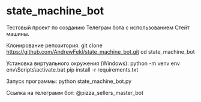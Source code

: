 # state_machine_bot
Тестовый проект по созданию Телеграм бота с использованием Стейт машины.

Клонирование репозитория:
git clone https://github.com/AndrewFekl/state_machine_bot.git
cd state_machine_bot

Установка виртуального окружения (Windows):
python -m venv env
env\Scripts\activate.bat
pip install -r requirements.txt

Запуск программы:
python state_machine_bot.py

Ссылка на телеграмм бот:
@pizza_sellers_master_bot